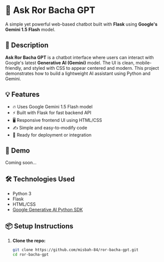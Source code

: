 # 🤖 Ask Ror Bacha GPT

A simple yet powerful web-based chatbot built with **Flask** using **Google's Gemini 1.5 Flash** model.

## 📌 Description

**Ask Ror Bacha GPT** is a chatbot interface where users can interact with Google's latest **Generative AI (Gemini)** model. The UI is clean, mobile-friendly, and styled with CSS to appear centered and modern. This project demonstrates how to build a lightweight AI assistant using Python and Gemini.

## 💡 Features

- 🔥 Uses Google Gemini 1.5 Flash model
- ⚡ Built with Flask for fast backend API
- 🖥️ Responsive frontend UI using HTML/CSS
- ✍️ Simple and easy-to-modify code
- 🤝 Ready for deployment or integration

## 🚀 Demo

Coming soon...

## 🛠️ Technologies Used

- Python 3
- Flask
- HTML/CSS
- [Google Generative AI Python SDK](https://github.com/google/generative-ai-python)


## 📦 Setup Instructions

1. **Clone the repo:**
   ```bash
   git clone https://github.com/misbah-84/ror-bacha-gpt.git
   cd ror-bacha-gpt
